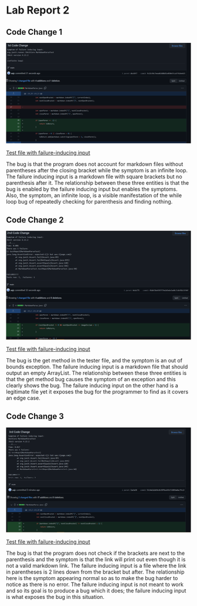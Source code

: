 # Lab Report 2
## Code Change 1
![Image](pictures/code1.PNG)

[Test file with failure-inducing input](https://github.com/aajc/markdown-parse/blob/main/test-file4.md)

The bug is that the program does not account for markdown files without parentheses after the closing bracket while the symptom is an infinite loop. The failure inducing input is a markdown file with square brackets but no parenthesis after it. The relationship between these three entities is that the bug is enabled by the failure inducing input but enables the symptoms. Also, the symptom, an infinite loop, is a visible manifestation of the while loop bug of repeatedly checking for parenthesis and finding nothing.

## Code Change 2
![Image](pictures/2ndChange.png)

[Test file with failure-inducing input](https://github.com/aajc/markdown-parse/blob/main/new3.md)

The bug is the get method in the tester file, and the symptom is an out of bounds exception. The failure inducing input is a markdown file that should output an empty ArrayList. The relationship between these three entities is that the get method bug causes the symptom of an exception and this clearly shows the bug. The failure inducing input on the other hand is a legitimate file yet it exposes the bug for the programmer to find as it covers an edge case.

## Code Change 3
![Image](pictures/code3.png)

[Test file with failure-inducing input](https://github.com/aajc/markdown-parse/blob/main/test-file5.md)

The bug is that the program does not check if the brackets are next to the parenthesis and the symptom is that the link will print out even though it is not a valid markdown link. The failure inducing input is a file where the link in parentheses is 2 lines down from the bracket but after. The relationship here is the symptom appearing normal so as to make the bug harder to notice as there is no error. The failure inducing input is not meant to work and so its goal is to produce a bug which it does; the failure inducing input is what exposes the bug in this situation.